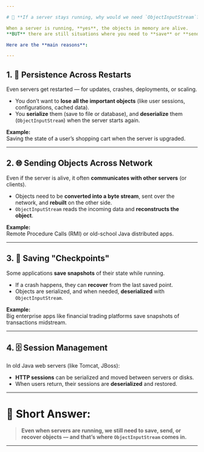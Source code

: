 ```yaml
---

# 🧠 **If a server stays running, why would we need `ObjectInputStream`?**

When a server is running, **yes**, the objects in memory are alive.  
**BUT** there are still situations where you need to **save** or **send** objects outside of memory, even while the server is up.

Here are the **main reasons**:

---
```


## 1. 🔄 **Persistence Across Restarts**
Even servers get restarted — for updates, crashes, deployments, or scaling.
- You don’t want to **lose all the important objects** (like user sessions, configurations, cached data).
- You **serialize** them (save to file or database), and **deserialize** them (`ObjectInputStream`) when the server starts again.

**Example:**  
Saving the state of a user’s shopping cart when the server is upgraded.

---

## 2. 🌐 **Sending Objects Across Network**
Even if the server is alive, it often **communicates with other servers** (or clients).
- Objects need to be **converted into a byte stream**, sent over the network, and **rebuilt** on the other side.
- `ObjectInputStream` reads the incoming data and **reconstructs the object**.

**Example:**  
Remote Procedure Calls (RMI) or old-school Java distributed apps.

---

## 3. 🛑 **Saving "Checkpoints"**
Some applications **save snapshots** of their state while running.
- If a crash happens, they can **recover** from the last saved point.
- Objects are serialized, and when needed, **deserialized** with `ObjectInputStream`.

**Example:**  
Big enterprise apps like financial trading platforms save snapshots of transactions midstream.

---

## 4. 🗄️ **Session Management**
In old Java web servers (like Tomcat, JBoss):
- **HTTP sessions** can be serialized and moved between servers or disks.
- When users return, their sessions are **deserialized** and restored.

---

# 🎯 **Short Answer:**

> **Even when servers are running, we still need to save, send, or recover objects — and that’s where `ObjectInputStream` comes in.**

---
